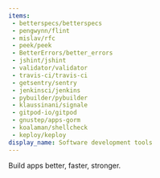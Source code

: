 ```yaml
---
items:
 - betterspecs/betterspecs
 - pengwynn/flint
 - mislav/rfc
 - peek/peek
 - BetterErrors/better_errors
 - jshint/jshint
 - validator/validator
 - travis-ci/travis-ci
 - getsentry/sentry
 - jenkinsci/jenkins
 - pybuilder/pybuilder
 - klaussinani/signale
 - gitpod-io/gitpod
 - gnustep/apps-gorm
 - koalaman/shellcheck
 - keploy/keploy
display_name: Software development tools
---
```

Build apps better, faster, stronger.
